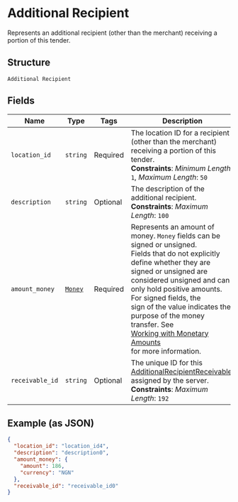 
# Additional Recipient

Represents an additional recipient (other than the merchant) receiving a portion of this tender.

## Structure

`Additional Recipient`

## Fields

| Name | Type | Tags | Description |
|  --- | --- | --- | --- |
| `location_id` | `string` | Required | The location ID for a recipient (other than the merchant) receiving a portion of this tender.<br>**Constraints**: *Minimum Length*: `1`, *Maximum Length*: `50` |
| `description` | `string` | Optional | The description of the additional recipient.<br>**Constraints**: *Maximum Length*: `100` |
| `amount_money` | [`Money`](../../doc/models/money.md) | Required | Represents an amount of money. `Money` fields can be signed or unsigned.<br>Fields that do not explicitly define whether they are signed or unsigned are<br>considered unsigned and can only hold positive amounts. For signed fields, the<br>sign of the value indicates the purpose of the money transfer. See<br>[Working with Monetary Amounts](../../https://developer.squareup.com/docs/build-basics/working-with-monetary-amounts)<br>for more information. |
| `receivable_id` | `string` | Optional | The unique ID for this [AdditionalRecipientReceivable](../../$m/AdditionalRecipientReceivable), assigned by the server.<br>**Constraints**: *Maximum Length*: `192` |

## Example (as JSON)

```json
{
  "location_id": "location_id4",
  "description": "description0",
  "amount_money": {
    "amount": 186,
    "currency": "NGN"
  },
  "receivable_id": "receivable_id0"
}
```

